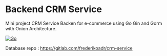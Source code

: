 # Backend CRM Service
Mini project CRM Service Backen for e-commerce using Go Gin and Gorm with Onion Architecture.

[![Go](https://img.shields.io/badge/go-%2300ADD8.svg?style=for-the-badge&logo=go&logoColor=white)](https://go.dev/doc/)

Database repo : https://gitlab.com/frederikoadr/crm-service